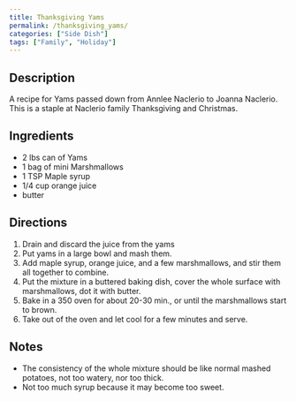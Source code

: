 ```yaml
---
title: Thanksgiving Yams
permalink: /thanksgiving_yams/
categories: ["Side Dish"]
tags: ["Family", "Holiday"]
---
```


Description
-----------

A recipe for Yams passed down from Annlee Naclerio to Joanna Naclerio. This is a staple at Naclerio family Thanksgiving and Christmas.

Ingredients
-----------

-   2 lbs can of Yams
-   1 bag of mini Marshmallows
-   1 TSP Maple syrup
-   1/4 cup orange juice
-   butter

Directions
----------

1.  Drain and discard the juice from the yams
2.  Put yams in a large bowl and mash them.
3.  Add maple syrup, orange juice, and a few marshmallows, and stir them all together to combine.
4.  Put the mixture in a buttered baking dish, cover the whole surface with marshmallows, dot it with butter.
5.  Bake in a 350 oven for about 20-30 min., or until the marshmallows start to brown.
6.  Take out of the oven and let cool for a few minutes and serve.

Notes
-----

-   The consistency of the whole mixture should be like normal mashed potatoes, not too watery, nor too thick.
-   Not too much syrup because it may become too sweet.
